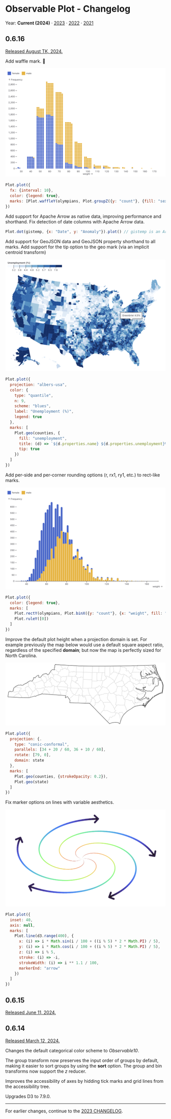 # Observable Plot - Changelog

Year: **Current (2024)** · [2023](./CHANGELOG-2023.md) · [2022](./CHANGELOG-2022.md) · [2021](./CHANGELOG-2021.md)

## 0.6.16

[Released August TK, 2024.](https://github.com/observablehq/plot/releases/tag/v0.6.16)

Add waffle mark. 🧇

[<img src="./img/waffle.png" alt="a waffle chart of Olympic athletes by weight">](https://observablehq.com/plot/marks/waffle)

```js
Plot.plot({
  fx: {interval: 10},
  color: {legend: true},
  marks: [Plot.waffleY(olympians, Plot.groupZ({y: "count"}, {fill: "sex", sort: "sex", fx: "weight", unit: 10}))]
})
```

Add support for Apache Arrow as native data, improving performance and shorthand. Fix detection of date columns with Apache Arrow data.

```js
Plot.dot(gistemp, {x: "Date", y: "Anomaly"}).plot() // gistemp is an Arrow Table!
```

Add support for GeoJSON data and GeoJSON property shorthand to all marks. Add support for the tip option to the geo mark (via an implicit centroid transform)

[<img src="./img/geo-tip.png" alt="a choropleth map of unemployment by U.S. county">](https://observablehq.com/plot/marks/geo)

```js
Plot.plot({
  projection: "albers-usa",
  color: {
    type: "quantile",
    n: 9,
    scheme: "blues",
    label: "Unemployment (%)",
    legend: true
  },
  marks: [
    Plot.geo(counties, {
      fill: "unemployment",
      title: (d) => `${d.properties.name} ${d.properties.unemployment}%`,
      tip: true
    })
  ]
})
```

Add per-side and per-corner rounding options (r, rx1, ry1, etc.) to rect-like marks.

[<img src="./img/rect-rounded.png" alt="a histogram of Olympic athletes by weight">](https://observablehq.com/plot/marks/rect)

```js
Plot.plot({
  color: {legend: true},
  marks: [
    Plot.rectY(olympians, Plot.binX({y: "count"}, {x: "weight", fill: "sex", ry2: 4, ry1: -4, clip: "frame"})),
    Plot.ruleY([0])
  ]
})
```

Improve the default plot height when a projection domain is set. For example previously the map below would use a default square aspect ratio, regardless of the specified **domain**; but now the map is perfectly sized for North Carolina.

<img src="./img/geo-nc.png" alt="an unlabeled map showing the outline and counties of North Carolina">

```js
Plot.plot({
  projection: {.
    type: "conic-conformal",
    parallels: [34 + 20 / 60, 36 + 10 / 60],
    rotate: [79, 0],
    domain: state
  },
  marks: [
    Plot.geo(counties, {strokeOpacity: 0.2}),
    Plot.geo(state)
  ]
})
```

Fix marker options on lines with variable aesthetics.

<img src="./img/group-marker.png" alt="several spiraling lines emanate from the center of the image, with rainbow color and increasing thickness, each capped with a pointed arrow at the end">

```js
Plot.plot({
  inset: 40,
  axis: null,
  marks: [
    Plot.line(d3.range(400), {
      x: (i) => i * Math.sin(i / 100 + ((i % 5) * 2 * Math.PI) / 5),
      y: (i) => i * Math.cos(i / 100 + ((i % 5) * 2 * Math.PI) / 5),
      z: (i) => i % 5,
      stroke: (i) => -i,
      strokeWidth: (i) => i ** 1.1 / 100,
      markerEnd: "arrow"
    })
  ]
})
```

## 0.6.15

[Released June 11, 2024.](https://github.com/observablehq/plot/releases/tag/v0.6.15)

## 0.6.14

[Released March 12, 2024.](https://github.com/observablehq/plot/releases/tag/v0.6.14)

Changes the default categorical color scheme to *Observable10*.

The group transform now preserves the input order of groups by default, making it easier to sort groups by using the **sort** option. The group and bin transforms now support the *z* reducer.

Improves the accessibility of axes by hidding tick marks and grid lines from the accessibility tree.

Upgrades D3 to 7.9.0.

---

For earlier changes, continue to the [2023 CHANGELOG](./CHANGELOG-2023.md).
